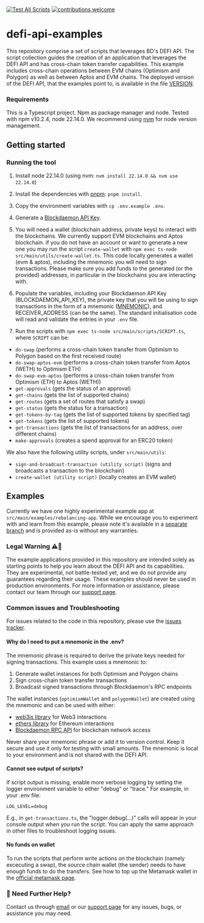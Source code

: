 [![Test All Scripts](https://github.com/Blockdaemon/defi-api-examples/actions/workflows/test.yaml/badge.svg)](https://github.com/Blockdaemon/defi-api-examples/actions/workflows/test.yaml) [![contributions welcome](https://img.shields.io/badge/contributions-welcome-brightgreen.svg?style=flat)](https://github.com/dwyl/esta/issues)

# defi-api-examples

This repository comprise a set of scripts that leverages BD's DEFI API. The script collection guides the creation of an application that leverages the DEFI API and has cross-chain token transfer capabilities. This example includes cross-chain operations between EVM chains (Optimism and Polygon) as well as between Aptos and EVM chains. The deployed version of the DEFI API, that the examples point to, is available in the file [VERSION](./VERSION).

### Requirements
This is a Typescript project. Npm as package manager and node. Tested with npm v10.2.4, node 22.14.0. We recommend using [nvm](https://github.com/nvm-sh/nvm) for node version management.

## Getting started


### Running the tool

1. Install node 22.14.0 (using nvm: `nvm install 22.14.0 && nvm use 22.14.0`)

2. Install the dependencies with [pnpm](https://pnpm.io/): `pnpm install`.

3. Copy the environment variables with `cp .env.example .env`.
4. Generate a [Blockdaemon API Key](https://www.blockdaemon.com/api/pricing).

5. You will need a wallet (blockchain address, private keys) to interact with the blockchains. We currently support EVM blockchains and Aptos blockchain. if you do not have an account or want to generate a new one you may run the script `create-wallet` with `npm exec ts-node src/main/utils/create-wallet.ts`. This code locally generates a wallet (evm & aptos), including the mnemonic you will need to sign transactions. Please make sure you add funds to the generated (or the provided) addresses, in particular in the blockchains you are interacting with.

6. Populate the variables, including your Blockdaemon API Key (BLOCKDAEMON_API_KEY), the private key that you will be using to sign transactions in the form of a mnemonic ([MNEMONIC](https://support.metamask.io/configure/wallet/how-to-reveal-your-secret-recovery-phrase/)), and RECEIVER_ADDRESS (can be the same). The standard initialisation code will read and validate the entries in your `.env` file.

7. Run the scripts with `npm exec ts-node src/main/scripts/SCRIPT.ts`, where `SCRIPT` can be:

* `do-swap` (performs a cross-chain token transfer from Optimism to Polygon based on the first received route)
* `do-swap-aptos-evm` (performs a cross-chain token transfer from Aptos (WETH) to Optimism ETH)
* `do-swap-evm-aptos` (performs a cross-chain token transfer from Optimism (ETH) to Aptos (WETH))
* `get-approvals` (gets the status of an approval)
* `get-chains` (gets the list of supported chains)
* `get-routes` (gets a set of routes that satisfy a swap)
* `get-status` (gets the status for a transaction)
* `get-tokens-by-tag` (gets the list of supported tokens by specified tag)
* `get-tokens` (gets the list of supported tokens)
* `get-transactions` (gets the list of transactions for an address, over different chains)
* `make-approvals` (creates a spend approval for an ERC20 token)

We also have the following utility scripts, under `src/main/utils`:
* `sign-and-broadcast-transaction (utility script)` (signs and broadcasts a transaction to the blockchain)
* `create-wallet (utility script)` (locally creates an EVM wallet)

## Examples
Currently we have one highly experimental example app at `src/main/examples/rebalancing-app`. While we encourage you to experiment with and learn from this example, please note it's available in a [separate branch](https://github.com/Blockdaemon/defi-api-examples/tree/rebalance-app-rebased/src/main/examples/rebalancing-app) and is provided as-is without any warranties.


### Legal Warning ⚠️🚨

The example applications provided in this repository are intended solely as starting points to help you learn about the DEFI API and its capabilities. They are experimental, not battle-tested yet, and we do not provide any guarantees regarding their usage. These examples should never be used in production environments. For more information or assistance, please contact our team through our [support page](https://www.blockdaemon.com/support).

### Common issues and Troubleshooting
For issues related to the code in this repository, please use the [issues tracker](https://github.com/Blockdaemon/defi-api-examples/issues).

#### Why do I need to put a mnemonic in the .env?
The mnemonic phrase is required to derive the private keys needed for signing transactions. This example uses a mnemonic to:

1. Generate wallet instances for both Optimism and Polygon chains
2. Sign cross-chain token transfer transactions
3. Broadcast signed transactions through Blockdaemon's RPC endpoints

The wallet instances (`optimismWallet` and `polygonWallet`) are created using the mnemonic and can be used with either:
- [web3js library](https://docs.web3js.org/) for Web3 interactions
- [ethers library](https://docs.ethers.org/) for Ethereum interactions
- [Blockdaemon RPC API](https://docs.blockdaemon.com/reference/rpc-overview) for blockchain network access

Never share your mnemonic phrase or add it to version control. Keep it secure and use it only for testing with small amounts. The mnemonic is local to your environment and is not shared with the DEFI API.

#### Cannot see output of scripts?
If script output is missing, enable more verbose logging by setting the logger environment variable to either "debug" or "trace." For example, in your .env file:

`LOG_LEVEL=debug`

E.g., in `get-transactions.ts`, the "logger.debug(...)" calls will appear in your console output when you run the script. You can apply the same approach in other files to troubleshoot logging issues.

#### No funds on wallet
To run the scripts that perform write actions on the blockchain (namely excecuting a swap), the source chain wallet (the sender) needs to have enough funds to do the transfers. See how to top up the Metamask wallet in the [official metamask page](https://metamask.io/).

### 👋 Need Further Help?

Contact us through [email](support@blockdaemon.com) or our [support page](https://www.blockdaemon.com/support) for any issues, bugs, or assistance you may need.
